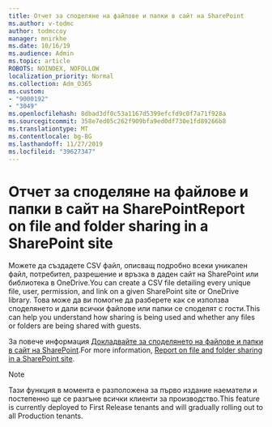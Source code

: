 ```yaml
---
title: Отчет за споделяне на файлове и папки в сайт на SharePoint
ms.author: v-todmc
author: todmccoy
manager: mnirkhe
ms.date: 10/16/19
ms.audience: Admin
ms.topic: article
ROBOTS: NOINDEX, NOFOLLOW
localization_priority: Normal
ms.collection: Adm_O365
ms.custom:
- "9000192"
- "3049"
ms.openlocfilehash: 8dbad3df0c53a1167d5399efcfd9c0f7a71f928a
ms.sourcegitcommit: 358e7ed05c262f909bfa9ed0df730e1fd89266b8
ms.translationtype: MT
ms.contentlocale: bg-BG
ms.lasthandoff: 11/27/2019
ms.locfileid: "39627347"
---
```

# <a name="report-on-file-and-folder-sharing-in-a-sharepoint-site"></a><span data-ttu-id="d0370-102">Отчет за споделяне на файлове и папки в сайт на SharePoint</span><span class="sxs-lookup"><span data-stu-id="d0370-102">Report on file and folder sharing in a SharePoint site</span></span>

<span data-ttu-id="d0370-103">Можете да създадете CSV файл, описващ подробно всеки уникален файл, потребител, разрешение и връзка в даден сайт на SharePoint или библиотека в OneDrive.</span><span class="sxs-lookup"><span data-stu-id="d0370-103">You can create a CSV file detailing every unique file, user, permission, and link on a given SharePoint site or OneDrive library.</span></span> <span data-ttu-id="d0370-104">Това може да ви помогне да разберете как се използва споделянето и дали всички файлове или папки се споделят с гости.</span><span class="sxs-lookup"><span data-stu-id="d0370-104">This can help you understand how sharing is being used and whether any files or folders are being shared with guests.</span></span>

<span data-ttu-id="d0370-105">За повече информация [Докладвайте за споделянето на файлове и папки в сайт на SharePoint](https://docs.microsoft.com/sharepoint/sharing-reports).</span><span class="sxs-lookup"><span data-stu-id="d0370-105">For more information, [Report on file and folder sharing in a SharePoint site](https://docs.microsoft.com/sharepoint/sharing-reports).</span></span>

> [!NOTE]
> <span data-ttu-id="d0370-106">Тази функция в момента е разположена за първо издание наематели и постепенно ще се разгъне всички клиенти за производство.</span><span class="sxs-lookup"><span data-stu-id="d0370-106">This feature is currently deployed to First Release tenants and will gradually rolling out to all Production tenants.</span></span>